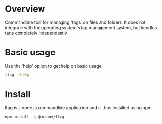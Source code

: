 # Overview
Commandline tool for managing 'tags' on files and folders. It does not integrate with the operating system's tag management system, but handles tags completely independently

# Basic usage
Use the 'help' option to get help on basic usage
```bash
ltag --help
```

# Install
ltag is a node.js commandline application and is thus installed using npm
```bash
npm install -g @roaanv/ltag
```

